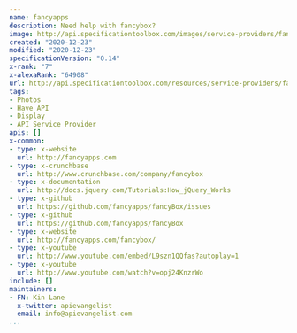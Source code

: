 ```yaml
---
name: fancyapps
description: Need help with fancybox?
image: http://api.specificationtoolbox.com/images/service-providers/fancyapps.jpg
created: "2020-12-23"
modified: "2020-12-23"
specificationVersion: "0.14"
x-rank: "7"
x-alexaRank: "64908"
url: http://api.specificationtoolbox.com/resources/service-providers/fancyapps/
tags:
- Photos
- Have API
- Display
- API Service Provider
apis: []
x-common:
- type: x-website
  url: http://fancyapps.com
- type: x-crunchbase
  url: http://www.crunchbase.com/company/fancybox
- type: x-documentation
  url: http://docs.jquery.com/Tutorials:How_jQuery_Works
- type: x-github
  url: https://github.com/fancyapps/fancyBox/issues
- type: x-github
  url: https://github.com/fancyapps/fancyBox
- type: x-website
  url: http://fancyapps.com/fancybox/
- type: x-youtube
  url: http://www.youtube.com/embed/L9szn1QQfas?autoplay=1
- type: x-youtube
  url: http://www.youtube.com/watch?v=opj24KnzrWo
include: []
maintainers:
- FN: Kin Lane
  x-twitter: apievangelist
  email: info@apievangelist.com
...
```

